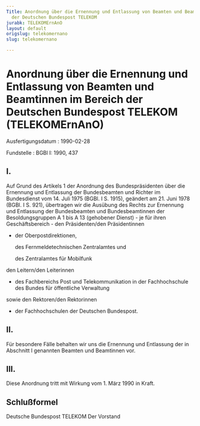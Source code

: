 ```yaml
---
Title: Anordnung über die Ernennung und Entlassung von Beamten und Beamtinnen im Bereich
  der Deutschen Bundespost TELEKOM
jurabk: TELEKOMErnAnO
layout: default
origslug: telekomernano
slug: telekomernano

---
```


# Anordnung über die Ernennung und Entlassung von Beamten und Beamtinnen im Bereich der Deutschen Bundespost TELEKOM (TELEKOMErnAnO)

Ausfertigungsdatum
:   1990-02-28

Fundstelle
:   BGBl I: 1990, 437



## I.

Auf Grund des Artikels 1 der Anordnung des Bundespräsidenten über die
Ernennung und Entlassung der Bundesbeamten und Richter im Bundesdienst
vom 14. Juli 1975 (BGBl. I S. 1915), geändert am 21. Juni 1978 (BGBl.
I S. 921), übertragen wir die Ausübung des Rechts zur Ernennung und
Entlassung der Bundesbeamten und Bundesbeamtinnen der
Besoldungsgruppen A 1 bis A 13 (gehobener Dienst) - je für ihren
Geschäftsbereich -
den Präsidenten/den Präsidentinnen

*   der Oberpostdirektionen,

    des Fernmeldetechnischen Zentralamtes und

    des Zentralamtes für Mobilfunk



den Leitern/den Leiterinnen

*   des Fachbereichs Post und Telekommunikation in der Fachhochschule des
    Bundes für öffentliche Verwaltung



sowie den Rektoren/den Rektorinnen

*   der Fachhochschulen der Deutschen Bundespost.





## II.

Für besondere Fälle behalten wir uns die Ernennung und Entlassung der
in Abschnitt I genannten Beamten und Beamtinnen vor.


## III.

Diese Anordnung tritt mit Wirkung vom 1. März 1990 in Kraft.


## Schlußformel

Deutsche Bundespost TELEKOM
Der Vorstand

